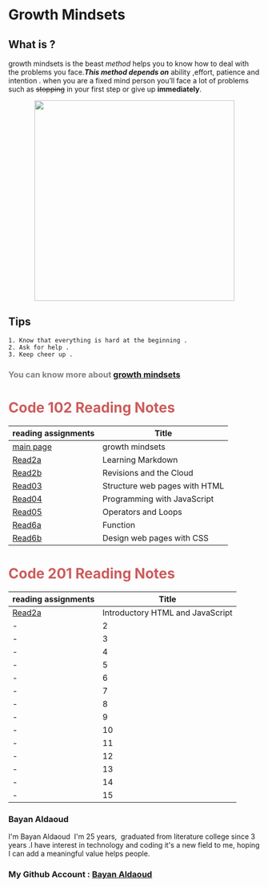 

# Growth Mindsets 
## What is ?
 
growth mindsets is the beast *method* helps you to know how to deal with the problems you face.***This method depends on*** ability ,effort, patience and intention . when you are a fixed mind person you’ll face a lot of problems such as ~~stopping~~ in your first step  or give up **immediately**.

<p align="center">
<img src="https://adigaskell.org/wp-content/uploads/2018/06/growth-mindset.jpg" width="400" >
</p>



## Tips
 
```
1. Know that everything is hard at the beginning .
2. Ask for help .
3. Keep cheer up .
```

### <span style ="color:grey"> You can know more about </span> [growth mindsets](https://www.atlassian.com/blog/inside-atlassian/growth-mindset) 


#  <span style ="color:indianred"> **Code 102 Reading Notes** </span>

| reading assignments                                            | Title                                         |
| -------------------------------------------------------------- | --------------------------------------------- |
| [main page](https://bayanaldaoud.github.io/Reading-notes/)     |   growth mindsets                             |
| [Read2a](https://bayanaldaoud.github.io/Reading-notes/read2a)  |   Learning Markdown                           |
| [Read2b](https://bayanaldaoud.github.io/Reading-notes/read2b)  |   Revisions and the Cloud                     |
| [Read03](https://bayanaldaoud.github.io/Reading-notes/read03)  |   Structure web pages with HTML               |
| [Read04](https://bayanaldaoud.github.io/Reading-notes/read04)  |   Programming with JavaScript                 |
| [Read05](https://bayanaldaoud.github.io/Reading-notes/read05)  |    Operators and Loops                        |
| [Read6a](https://bayanaldaoud.github.io/Reading-notes/read6a)  |    Function                                   |
| [Read6b](https://bayanaldaoud.github.io/Reading-notes/read6b)  |    Design web pages with CSS                  |

#    <span style ="color:indianred"> **Code 201 Reading Notes** </span>

| reading assignments                                                | Title                                         |
| -------------------------------------------------------------------| --------------------------------------------- |
| [Read2a](https://bayanaldaoud.github.io/Reading-notes/class-01.md) |  Introductory HTML and JavaScript             |
|                               -                                    |                                      2        |
|                               -                                    |                                      3        |
|                               -                                    |                                      4        |
|                               -                                    |                                      5        |
|                               -                                    |                                      6        |
|                               -                                    |                                      7        |
|                               -                                    |                                      8        |
|                               -                                    |                                      9        |
|                               -                                    |                                     10        |
|                               -                                    |                                     11        |
|                               -                                    |                                     12        |
|                               -                                    |                                     13        |
|                               -                                    |                                     14        |
|                               -                                    |                                     15        |





### **Bayan Aldaoud**
I'm Bayan Aldaoud  I'm 25 years,  graduated from literature college since 3 years .I have interest in technology and coding it's a new field to me, hoping I can add a meaningful value helps people. 
### My Github Account : [Bayan Aldaoud](https://github.com/bayanaldaoud)


